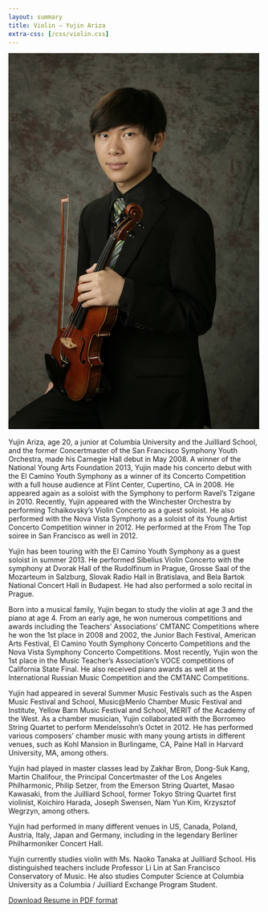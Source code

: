 ```yaml
---
layout: summary
title: Violin — Yujin Ariza
extra-css: [/css/violin.css]
---
```


![](/img/yujin-profile.jpg)

Yujin Ariza, age 20, a junior at Columbia University and the Juilliard School,
and the former Concertmaster of the San Francisco Symphony Youth Orchestra, made
his Carnegie Hall debut in May 2008. A winner of the National Young Arts
Foundation 2013, Yujin made his concerto debut with the El Camino Youth Symphony
as a winner of its Concerto Competition with a full house audience at Flint
Center, Cupertino, CA in 2008. He appeared again as a soloist with the Symphony
to perform Ravel’s Tzigane in 2010. Recently, Yujin appeared with the Winchester
Orchestra by performing Tchaikovsky’s Violin Concerto as a guest soloist. He
also performed with the Nova Vista Symphony as a soloist of its Young Artist
Concerto Competition winner in 2012. He performed at the From The Top soiree in
San Francisco as well in 2012.

Yujin has been touring with the El Camino Youth Symphony as a guest soloist in
summer 2013. He performed Sibelius Violin Concerto with the symphony at Dvorak
Hall of the Rudolfinum in Prague, Grosse Saal of the Mozarteum in Salzburg,
Slovak Radio Hall in Bratislava, and Bela Bartok National Concert Hall in
Budapest. He had also performed a solo recital in Prague.

Born into a musical family, Yujin began to study the violin at age 3 and the
piano at age 4. From an early age, he won numerous competitions and awards
including the Teachers’ Associations’ CMTANC Competitions where he won the 1st
place in 2008 and 2002, the Junior Bach Festival, American Arts Festival, El
Camino Youth Symphony Concerto Competitions and the Nova Vista Symphony Concerto
Competitions. Most recently, Yujin won the 1st place in the Music Teacher’s
Association’s VOCE competitions of California State Final. He also received
piano awards as well at the International Russian Music Competition and the
CMTANC Competitions.

Yujin had appeared in several Summer Music Festivals such as the Aspen Music
Festival and School, Music@Menlo Chamber Music Festival and Institute, Yellow
Barn Music Festival and School, MERIT of the Academy of the West. As a chamber
musician, Yujin collaborated with the Borromeo String Quartet to perform
Mendelssohn’s Octet in 2012. He has performed various composers’ chamber music
with many young artists in different venues, such as Kohl Mansion in Burlingame,
CA, Paine Hall in Harvard University, MA, among others.

Yujin had played in master classes lead by Zakhar Bron, Dong-Suk Kang, Martin
Chalifour, the Principal Concertmaster of the Los Angeles Philharmonic, Philip
Setzer, from the Emerson String Quartet, Masao Kawasaki, from the Juilliard
School, former Tokyo String Quartet first violinist, Koichiro Harada, Joseph
Swensen, Nam Yun Kim, Krzysztof Wegrzyn, among others.

Yujin had performed in many different venues in US, Canada, Poland, Austria,
Italy, Japan and Germany, including in the legendary Berliner Philharmoniker
Concert Hall.

Yujin currently studies violin with Ms. Naoko Tanaka at Juilliard School. His
distinguished teachers include Professor Li Lin at San Francisco Conservatory of
Music. He also studies Computer Science at Columbia University as a Columbia /
Juilliard Exchange Program Student.

[Download Resume in PDF format](/downloads/yujin_resume_violin.pdf)
